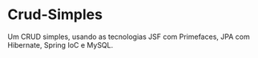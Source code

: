 # Crud-Simples
Um CRUD simples, usando as tecnologias JSF com Primefaces, JPA com Hibernate, Spring IoC e MySQL.
